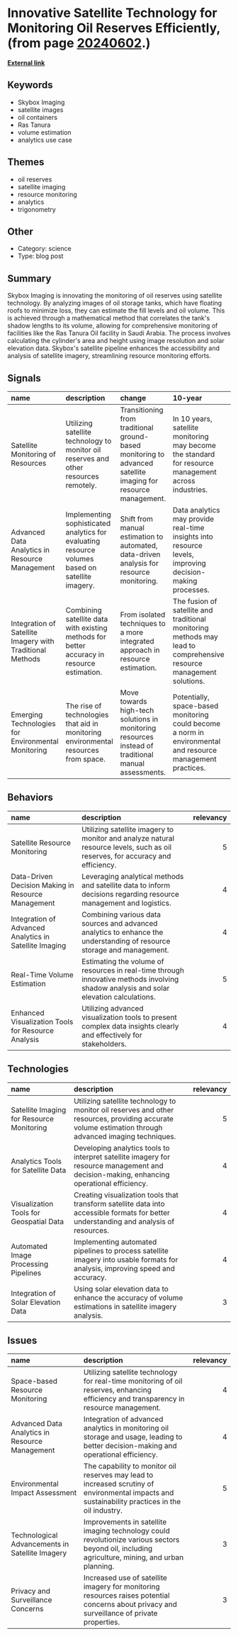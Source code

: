 # __Innovative Satellite Technology for Monitoring Oil Reserves Efficiently__, (from page [20240602](https://kghosh.substack.com/p/20240602).)

__[External link](https://blog.mapbox.com/monitoring-oil-reserves-from-space-93f51438eddc)__



## Keywords

* Skybox Imaging
* satellite images
* oil containers
* Ras Tanura
* volume estimation
* analytics use case

## Themes

* oil reserves
* satellite imaging
* resource monitoring
* analytics
* trigonometry

## Other

* Category: science
* Type: blog post

## Summary

Skybox Imaging is innovating the monitoring of oil reserves using satellite technology. By analyzing images of oil storage tanks, which have floating roofs to minimize loss, they can estimate the fill levels and oil volume. This is achieved through a mathematical method that correlates the tank's shadow lengths to its volume, allowing for comprehensive monitoring of facilities like the Ras Tanura Oil facility in Saudi Arabia. The process involves calculating the cylinder's area and height using image resolution and solar elevation data. Skybox's satellite pipeline enhances the accessibility and analysis of satellite imagery, streamlining resource monitoring efforts.

## Signals

| name                                                      | description                                                                                      | change                                                                                                        | 10-year                                                                                                             | driving-force                                                                                             |   relevancy |
|:----------------------------------------------------------|:-------------------------------------------------------------------------------------------------|:--------------------------------------------------------------------------------------------------------------|:--------------------------------------------------------------------------------------------------------------------|:----------------------------------------------------------------------------------------------------------|------------:|
| Satellite Monitoring of Resources                         | Utilizing satellite technology to monitor oil reserves and other resources remotely.             | Transitioning from traditional ground-based monitoring to advanced satellite imaging for resource management. | In 10 years, satellite monitoring may become the standard for resource management across industries.                | The need for more accurate and efficient resource management tools in the face of environmental concerns. |           4 |
| Advanced Data Analytics in Resource Management            | Implementing sophisticated analytics for evaluating resource volumes based on satellite imagery. | Shift from manual estimation to automated, data-driven analysis for resource monitoring.                      | Data analytics may provide real-time insights into resource levels, improving decision-making processes.            | The increasing availability of big data and the demand for real-time information in resource management.  |           4 |
| Integration of Satellite Imagery with Traditional Methods | Combining satellite data with existing methods for better accuracy in resource estimation.       | From isolated techniques to a more integrated approach in resource estimation.                                | The fusion of satellite and traditional monitoring methods may lead to comprehensive resource management solutions. | The desire for holistic approaches in monitoring and managing natural resources effectively.              |           3 |
| Emerging Technologies for Environmental Monitoring        | The rise of technologies that aid in monitoring environmental resources from space.              | Move towards high-tech solutions in monitoring resources instead of traditional manual assessments.           | Potentially, space-based monitoring could become a norm in environmental and resource management practices.         | Growing concerns over resource depletion and environmental impacts driving technological advancements.    |           4 |

## Behaviors

| name                                                   | description                                                                                                                            |   relevancy |
|:-------------------------------------------------------|:---------------------------------------------------------------------------------------------------------------------------------------|------------:|
| Satellite Resource Monitoring                          | Utilizing satellite imagery to monitor and analyze natural resource levels, such as oil reserves, for accuracy and efficiency.         |           5 |
| Data-Driven Decision Making in Resource Management     | Leveraging analytical methods and satellite data to inform decisions regarding resource management and logistics.                      |           4 |
| Integration of Advanced Analytics in Satellite Imaging | Combining various data sources and advanced analytics to enhance the understanding of resource storage and management.                 |           4 |
| Real-Time Volume Estimation                            | Estimating the volume of resources in real-time through innovative methods involving shadow analysis and solar elevation calculations. |           5 |
| Enhanced Visualization Tools for Resource Analysis     | Utilizing advanced visualization tools to present complex data insights clearly and effectively for stakeholders.                      |           4 |

## Technologies

| name                                      | description                                                                                                                                           |   relevancy |
|:------------------------------------------|:------------------------------------------------------------------------------------------------------------------------------------------------------|------------:|
| Satellite Imaging for Resource Monitoring | Utilizing satellite technology to monitor oil reserves and other resources, providing accurate volume estimation through advanced imaging techniques. |           5 |
| Analytics Tools for Satellite Data        | Developing analytics tools to interpret satellite imagery for resource management and decision-making, enhancing operational efficiency.              |           4 |
| Visualization Tools for Geospatial Data   | Creating visualization tools that transform satellite data into accessible formats for better understanding and analysis of resources.                |           4 |
| Automated Image Processing Pipelines      | Implementing automated pipelines to process satellite imagery into usable formats for analysis, improving speed and accuracy.                         |           4 |
| Integration of Solar Elevation Data       | Using solar elevation data to enhance the accuracy of volume estimations in satellite imagery analysis.                                               |           3 |

## Issues

| name                                            | description                                                                                                                                      |   relevancy |
|:------------------------------------------------|:-------------------------------------------------------------------------------------------------------------------------------------------------|------------:|
| Space-based Resource Monitoring                 | Utilizing satellite technology for real-time monitoring of oil reserves, enhancing efficiency and transparency in resource management.           |           4 |
| Advanced Data Analytics in Resource Management  | Integration of advanced analytics in monitoring oil storage and usage, leading to better decision-making and operational efficiency.             |           4 |
| Environmental Impact Assessment                 | The capability to monitor oil reserves may lead to increased scrutiny of environmental impacts and sustainability practices in the oil industry. |           5 |
| Technological Advancements in Satellite Imagery | Improvements in satellite imaging technology could revolutionize various sectors beyond oil, including agriculture, mining, and urban planning.  |           3 |
| Privacy and Surveillance Concerns               | Increased use of satellite imagery for monitoring resources raises potential concerns about privacy and surveillance of private properties.      |           3 |